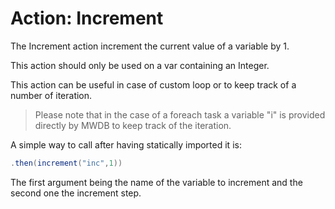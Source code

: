 # Action: Increment

The Increment action increment the current value of a variable by 1.

This action should only be used on a var containing an Integer.

This action can be useful in case of custom loop or to keep track of a number of iteration.

>Please note that in the case of a foreach task a variable "i" is provided directly by MWDB to keep track of the iteration.

A simple way to call after having statically imported it is:

``` java
.then(increment("inc",1))
```

The first argument being the name of the variable to increment and the second one the increment step.
